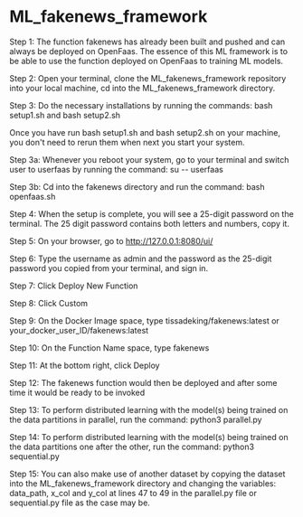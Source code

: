 # ML_fakenews_framework

Step 1: The function fakenews has already been built and pushed and can always be deployed on OpenFaas. The essence of this ML framework is to be able to use the function deployed on OpenFaas to training ML models.

Step 2: Open your terminal, clone the ML_fakenews_framework repository into your local machine, cd into the ML_fakenews_framework directory.

Step 3: Do the necessary installations by running the commands: bash setup1.sh and bash setup2.sh

Once you have run bash setup1.sh and bash setup2.sh on your machine, you don't need to rerun them when next you start your system.

Step 3a: Whenever you reboot your system, go to your terminal and switch user to userfaas by running the command: su -- userfaas

Step 3b: Cd into the fakenews directory and run the command: bash openfaas.sh

Step 4: When the setup is complete, you will see a 25-digit password on the terminal. The 25 digit password contains both letters and numbers, copy it.

Step 5: On your browser, go to http://127.0.0.1:8080/ui/

Step 6: Type the username as admin and the password as the 25-digit password you copied from your terminal, and sign in.

Step 7: Click Deploy New Function

Step 8: Click Custom

Step 9: On the Docker Image space, type tissadeking/fakenews:latest or your_docker_user_ID/fakenews:latest

Step 10: On the Function Name space, type fakenews

Step 11: At the bottom right, click Deploy

Step 12: The fakenews function would then be deployed and after some time it would be ready to be invoked

Step 13: To perform distributed learning with the model(s) being trained on the data partitions in parallel, run the command: python3 parallel.py

Step 14: To perform distributed learning with the model(s) being trained on the data partitions one after the other, run the command: python3 sequential.py

Step 15: You can also make use of another dataset by copying the dataset into the ML_fakenews_framework directory and changing the variables: data_path, x_col and y_col at lines 47 to 49 in the parallel.py file or sequential.py file as the case may be.
